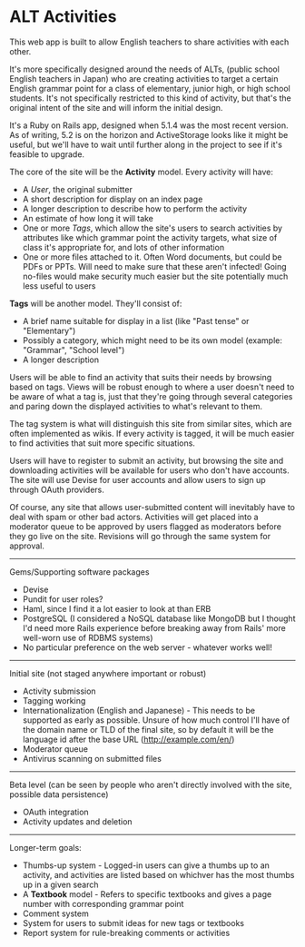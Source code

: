 # ALT Activities


This web app is built to allow English teachers to share activities with each other.

It's more specifically designed around the needs of ALTs, (public school English teachers in Japan) who are creating activities to target a certain English grammar point for a class of elementary, junior high, or high school students. It's not specifically restricted to this kind of activity, but that's the original intent of the site and will inform the initial design.

It's a Ruby on Rails app, designed when 5.1.4 was the most recent version. As of writing, 5.2 is on the horizon and ActiveStorage looks like it might be useful, but we'll have to wait until further along in the project to see if it's feasible to upgrade.

The core of the site will be the **Activity** model. Every activity will have:

- A *User*, the original submitter
- A short description for display on an index page
- A longer description to describe how to perform the activity
- An estimate of how long it will take
- One or more *Tags*, which allow the site's users to search activities by attributes like which grammar point the activity targets, what size of class it's appropriate for, and lots of other information
- One or more files attached to it. Often Word documents, but could be PDFs or PPTs. Will need to make sure that these aren't infected! Going no-files would make security much easier but the site potentially much less useful to users

**Tags** will be another model. They'll consist of:

- A brief name suitable for display in a list (like "Past tense" or "Elementary")
- Possibly a category, which might need to be its own model (example: "Grammar", "School level")
- A longer description 

Users will be able to find an activity that suits their needs by browsing based on tags. Views will be robust enough to where a user doesn't need to be aware of what a tag is, just that they're going through several categories and paring down the displayed activities to what's relevant to them.

The tag system is what will distinguish this site from similar sites, which are often implemented as wikis. If every activity is tagged, it will be much easier to find activities that suit more specific situations.

Users will have to register to submit an activity, but browsing the site and downloading activities will be available for users who don't have accounts. The site will use Devise for user accounts and allow users to sign up through OAuth providers.

Of course, any site that allows user-submitted content will inevitably have to deal with spam or other bad actors. Activities will get placed into a moderator queue to be approved by users flagged as moderators before they go live on the site. Revisions will go through the same system for approval.

---

Gems/Supporting software packages 
- Devise
- Pundit for user roles?
- Haml, since I find it a lot easier to look at than ERB
- PostgreSQL (I considered a NoSQL database like MongoDB but I thought I'd need more Rails experience before breaking away from Rails' more well-worn use of RDBMS systems)
- No particular preference on the web server - whatever works well!

---

Initial site (not staged anywhere important or robust)
- Activity submission
- Tagging working
- Internationalization (English and Japanese) - This needs to be supported as early as possible. Unsure of how much control I'll have of the domain name or TLD of the final site, so by default it will be the language id after the base URL (http://example.com/en/)
- Moderator queue
- Antivirus scanning on submitted files

---

Beta level (can be seen by people who aren't directly involved with the site, possible data persistence)
- OAuth integration
- Activity updates and deletion

---

Longer-term goals:

- Thumbs-up system - Logged-in users can give a thumbs up to an activity, and activities are listed based on whichver has the most thumbs up in a given search
- A **Textbook** model - Refers to specific textbooks and gives a page number with corresponding grammar point
- Comment system
- System for users to submit ideas for new tags or textbooks
- Report system for rule-breaking comments or activities